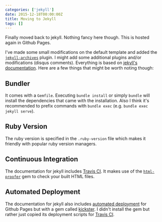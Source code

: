 ```yaml
---
categories: ['jekyll']
date: 2015-12-18T00:00:00Z
title: Moving to Jekyll
tags: []
---
```


Finally moved back to jekyll. Nothing fancy here though. This is hosted again in Github Pages.

I've made some small modifications on the default template and added the [`jekyll-archives`](https://github.com/jekyll/jekyll-archives) plugin. I might add some additional plugins and/or modifications (disqus comments). Everything is based on [jekyll's documentation][1]. Here are a few things that might be worth noting though:

## Bundler

It comes with a `Gemfile`. Executing `bundle install` or simply `bundle` will install the dependencies that came with the installation. Also I think it's recommended to prefix commands with `bundle exec` (e.g. `bundle exec jekyll serve`).

## Ruby Version

The ruby version is specified in the `.ruby-version` file which makes it friendly with popular ruby version managers.

## Continuous Integration

The documentation for jekyll includes [Travis CI][2]. It makes use of the [`html-proofer`][3] gem to check your built HTML files.

## Automated Deployment

The documentation for jekyll also includes [automated deployment][4] for Github Pages but with a gem called [kickster][5]. I didn't install the gem but rather just copied its deployment scripts for [Travis CI][6].

[1]: http://jekyllrb.com/docs/home/
[2]: http://jekyllrb.com/docs/continuous-integration/
[3]: https://github.com/gjtorikian/html-proofer
[4]: http://jekyllrb.com/docs/deployment-methods/#kickster
[5]: http://kickster.nielsenramon.com/
[6]: https://github.com/nielsenramon/kickster/tree/master/snippets/travis
